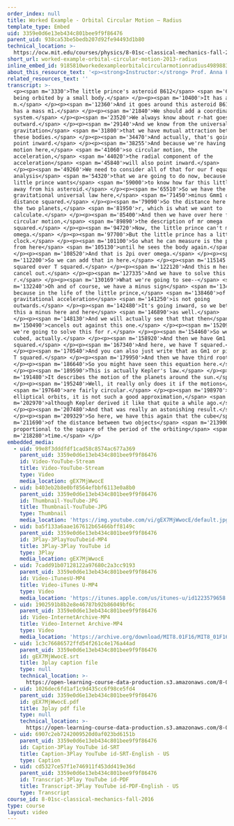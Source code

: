 ```yaml
---
order_index: null
title: Worked Example - Orbital Circular Motion – Radius
template_type: Embed
uid: 3359e0d6e13eb434c801bee9f9f86476
parent_uid: 938ca53be5bedb207d92fe94493d1b80
technical_location: >-
  https://ocw.mit.edu/courses/physics/8-01sc-classical-mechanics-fall-2016/week-3-circular-motion/PS.3.1-worked-example-orbital-circular-motion/worked-example-orbital-circular-motion-2013-radius
short_url: worked-example-orbital-circular-motion-2013-radius
inline_embed_id: 9185810workedexampleorbitalcircularmotionradius49898831
about_this_resource_text: '<p><strong>Instructor:</strong> Prof. Anna Frebel</p>'
related_resources_text: ''
transcript: >-
  <p><span m='3330'>The little prince's asteroid B612</span> <span m='6750'>is
  being orbited by a small body.</span> </p><p><span m='10400'>It has a mass
  m.</span> </p><p><span m='12360'>And it goes around this asteroid B612 that
  has a mass m1.</span> </p><p><span m='21840'>We should add a coordinate
  system.</span> </p><p><span m='23520'>We always know about r-hat goes radially
  outward.</span> </p><p><span m='29140'>And we know from the universal law of
  gravitation</span> <span m='31800'>that we have mutual attraction between
  these bodies.</span> </p><p><span m='34470'>And actually, that's going to
  point inward.</span> </p><p><span m='38255'>And because we're having orbital
  motion here,</span> <span m='41060'>so circular motion, the
  acceleration,</span> <span m='44020'>the radial component of the
  acceleration</span> <span m='45840'>will also point inward.</span>
  </p><p><span m='49260'>We need to consider all of that for our f equals ma
  analysis</span> <span m='54320'>that we are going to do now, because the
  little prince wants</span> <span m='59000'>to know how far this little body is
  away from his asteroid.</span> </p><p><span m='65510'>So we have the
  gravitational universal law here,</span> <span m='71450'>minus Gmm1 over the
  distance squared.</span> </p><p><span m='79090'>So the distance here between
  the two planets,</span> <span m='81950'>r, which is what we want to
  calculate.</span> </p><p><span m='85400'>And then we have over here for
  circular motion,</span> <span m='89890'>the description of mr omega
  squared.</span> </p><p><span m='94720'>Now, the little prince can't measure
  omega.</span> </p><p><span m='97700'>But the little prince has a little time
  clock.</span> </p><p><span m='101100'>So what he can measure is the period
  from here</span> <span m='105130'>until he sees the body again.</span>
  </p><p><span m='108520'>And that is 2pi over omega.</span> </p><p><span
  m='112200'>So we can add that in here.</span> </p><p><span m='115145'>mr 4pi
  squared over T squared.</span> </p><p><span m='122120'>And this m here will
  cancel out.</span> </p><p><span m='127335'>And we have to solve this for
  r.</span> </p><p><span m='130169'>What we're going to see--</span> <span
  m='132240'>Oh and of course, we have a minus sign</span> <span m='134160'>here
  because in the life of the little prince,</span> <span m='138460'>of course
  gravitational acceleration</span> <span m='141250'>is not going
  outwards.</span> </p><p><span m='142480'>It's going inward, so we better give
  this a minus here and here</span> <span m='146890'>as well.</span>
  </p><p><span m='148130'>And we will actually see that that then</span> <span
  m='150490'>cancels out against this one.</span> </p><p><span m='152090'>And
  we're going to solve this for r.</span> </p><p><span m='154460'>So we get r
  cubed, actually.</span> </p><p><span m='158920'>And then we have Gm1 over 4pi
  squared.</span> </p><p><span m='167340'>And here, we have T squared.</span>
  </p><p><span m='170540'>And you can also just write that as Gm1 or pi squared
  T squared.</span> </p><p><span m='179950'>And then we have third root.</span>
  </p><p><span m='186640'>So you might have seen this equation here.</span>
  </p><p><span m='189590'>This is actually Kepler's law.</span> </p><p><span
  m='191480'>It describes the motion of the planets around the sun.</span>
  </p><p><span m='195240'>Well, it really only does it if the motions</span>
  <span m='197640'>are fairly circular.</span> </p><p><span m='198970'>For
  elliptical orbits, it is not such a good approximation,</span> <span
  m='202970'>although Kepler derived it like that quite a while ago.</span>
  </p><p><span m='207480'>And that was really an astonishing result.</span>
  </p><p><span m='209329'>So here, we have this again that the cube</span> <span
  m='211690'>of the distance between two objects</span> <span m='213900'>is
  proportional to the square of the period of the orbiting</span> <span
  m='218280'>time.</span> </p>
embedded_media:
  - uid: 99e8f3dddfdf1cad58c8574ac677a369
    parent_uid: 3359e0d6e13eb434c801bee9f9f86476
    id: Video-YouTube-Stream
    title: Video-YouTube-Stream
    type: Video
    media_location: gEX7MjWwocE
  - uid: b403eb2b8e0bf8564efbbf6113e0a8b0
    parent_uid: 3359e0d6e13eb434c801bee9f9f86476
    id: Thumbnail-YouTube-JPG
    title: Thumbnail-YouTube-JPG
    type: Thumbnail
    media_location: 'https://img.youtube.com/vi/gEX7MjWwocE/default.jpg'
  - uid: ba5f133a6aae167612b65466bff8149c
    parent_uid: 3359e0d6e13eb434c801bee9f9f86476
    id: 3Play-3PlayYouTubeid-MP4
    title: 3Play-3Play YouTube id
    type: 3Play
    media_location: gEX7MjWwocE
  - uid: 7cadd91b07128122a97680c2a3cc9193
    parent_uid: 3359e0d6e13eb434c801bee9f9f86476
    id: Video-iTunesU-MP4
    title: Video-iTunes U-MP4
    type: Video
    media_location: 'https://itunes.apple.com/us/itunes-u/id1223579658'
  - uid: 1902591b8b2e8e46787b92b86049bf6c
    parent_uid: 3359e0d6e13eb434c801bee9f9f86476
    id: Video-InternetArchive-MP4
    title: Video-Internet Archive-MP4
    type: Video
    media_location: 'https://archive.org/download/MIT8.01F16/MIT8_01F16_W03PS01_1_360p.mp4'
  - uid: 1c3c76686572ffd54f261c4e176a44ad
    parent_uid: 3359e0d6e13eb434c801bee9f9f86476
    id: gEX7MjWwocE.srt
    title: 3play caption file
    type: null
    technical_location: >-
      https://open-learning-course-data-production.s3.amazonaws.com/8-01sc-classical-mechanics-fall-2016/1c3c76686572ffd54f261c4e176a44ad_gEX7MjWwocE.srt
  - uid: 1026dec6fd1af1c9d435cc6f98ce5fd4
    parent_uid: 3359e0d6e13eb434c801bee9f9f86476
    id: gEX7MjWwocE.pdf
    title: 3play pdf file
    type: null
    technical_location: >-
      https://open-learning-course-data-production.s3.amazonaws.com/8-01sc-classical-mechanics-fall-2016/1026dec6fd1af1c9d435cc6f98ce5fd4_gEX7MjWwocE.pdf
  - uid: 6907c2eb7242009520d0af023bd6151b
    parent_uid: 3359e0d6e13eb434c801bee9f9f86476
    id: Caption-3Play YouTube id-SRT
    title: Caption-3Play YouTube id-SRT-English - US
    type: Caption
  - uid: cd5327ce57f1e746911f453dd419e36d
    parent_uid: 3359e0d6e13eb434c801bee9f9f86476
    id: Transcript-3Play YouTube id-PDF
    title: Transcript-3Play YouTube id-PDF-English - US
    type: Transcript
course_id: 8-01sc-classical-mechanics-fall-2016
type: course
layout: video
---
```

